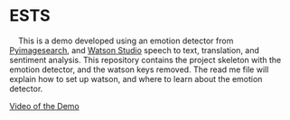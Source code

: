 # ESTS
&nbsp;&nbsp;&nbsp;&nbsp;This is a demo developed using an emotion detector from [Pyimagesearch](www.pyimagesearch.com), and [Watson Studio](www.ibm.com/Watson/Studio) speech to text, translation, and sentiment analysis. This repository contains the project skeleton with the emotion detector, and the watson keys removed. The read me file will explain how to set up watson, and where to learn about the emotion detector. 

[Video of the Demo](https://youtu.be/VGxX9EylJA8)
